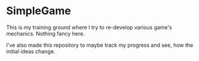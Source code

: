 # SimpleGame
This is my training ground where I try to re-develop various game's mechanics. Nothing fancy here.

I've also made this repository to maybe track my progress and see, how the initial ideas change.
